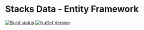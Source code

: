 # Stacks Data - Entity Framework
[![Build status](https://ci.appveyor.com/api/projects/status/sbnsc91s2y59gb3j/branch/master?svg=true)](https://ci.appveyor.com/project/slalom-saa/stacks-data-entityframework/branch/master)    [![NuGet Version](http://img.shields.io/nuget/v/Slalom.Stacks.Data.EntityFramework.svg?style=flat)](https://www.nuget.org/packages/Slalom.Stacks.Data.EntityFramework/)